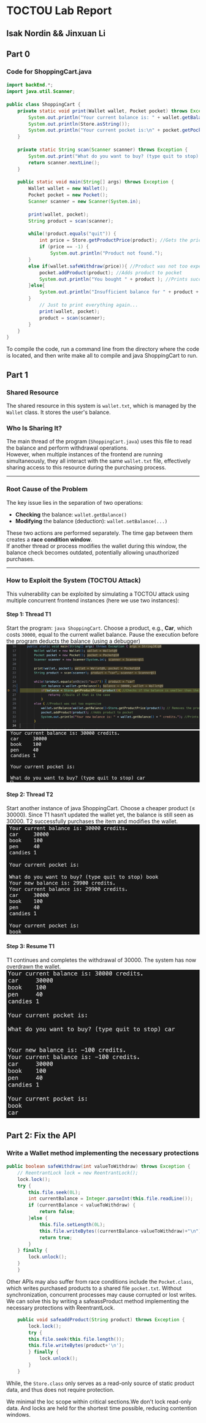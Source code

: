 # TOCTOU Lab Report
## Isak Nordin && Jinxuan Li
## Part 0

### **Code for ShoppingCart.java**
```java
import backEnd.*;
import java.util.Scanner;

public class ShoppingCart {
    private static void print(Wallet wallet, Pocket pocket) throws Exception {
        System.out.println("Your current balance is: " + wallet.getBalance() + " credits.");
        System.out.println(Store.asString());
        System.out.println("Your current pocket is:\n" + pocket.getPocket());
    }

    private static String scan(Scanner scanner) throws Exception {
        System.out.print("What do you want to buy? (type quit to stop) ");
        return scanner.nextLine();
    }

    public static void main(String[] args) throws Exception {
        Wallet wallet = new Wallet();
        Pocket pocket = new Pocket();
        Scanner scanner = new Scanner(System.in);

        print(wallet, pocket);
        String product = scan(scanner);

        while(!product.equals("quit")) {
            int price = Store.getProductPrice(product); //Gets the price of the requested product
            if (price == -1) {
                System.out.println("Product not found.");
        }
        else if(wallet.safeWithdraw(price)){ //Product was not too expensive
            pocket.addProduct(product); //Adds product to pocket
            System.out.println("You bought " + product ); //Prints success message
        }else{
            System.out.println("Insufficient balance for " + product + "."); //Prints error message
        }  
            // Just to print everything again...
            print(wallet, pocket);
            product = scan(scanner);
        }
    }
}
```
To compile the code, run a command line from the directory where the code is located, and then write make all to compile and java ShoppingCart to run.


## Part 1

### **Shared Resource**
The shared resource in this system is `wallet.txt`, which is managed by the `Wallet` class. It stores the user's balance.

### **Who Is Sharing It?**
The main thread of the program (`ShoppingCart.java`) uses this file to read the balance and perform withdrawal operations.  
However, when multiple instances of the frontend are running simultaneously, they all interact with the same `wallet.txt` file, effectively sharing access to this resource during the purchasing process.

---

### **Root Cause of the Problem**
The key issue lies in the separation of two operations:

- **Checking** the balance: `wallet.getBalance()`
- **Modifying** the balance (deduction): `wallet.setBalance(...)`

These two actions are performed separately. The time gap between them creates a **race condition window**.  
If another thread or process modifies the wallet during this window, the balance check becomes outdated, potentially allowing unauthorized purchases.

---

###  How to Exploit the System (TOCTOU Attack)

This vulnerability can be exploited by simulating a TOCTOU attack using multiple concurrent frontend instances (here we use two instances):

#### Step 1: Thread T1
Start the program: `java ShoppingCart`. Choose a product, e.g., **Car**, which costs `30000`, equal to the current wallet balance. Pause the execution before the program deducts the balance (using a debugger)
![alt text](image-3.png)
![alt text](image-2.png)
#### Step 2: Thread T2
Start another instance of java ShoppingCart. Choose a cheaper product (≤ 30000). Since T1 hasn’t updated the wallet yet, the balance is still seen as 30000. T2 successfully purchases the item and modifies the wallet.
![alt text](image-1.png)
#### Step 3: Resume T1
T1 continues and completes the withdrawal of 30000. The system has now overdrawn the wallet.
![alt text](image-4.png) 

## Part 2: Fix the API
### Write a Wallet method implementing the necessary protections
```java
public boolean safeWithdraw(int valueToWithdraw) throws Exception {
    // ReentrantLock lock = new ReentrantLock();    
    lock.lock();
    try {
        this.file.seek(0L);
        int currentBalance = Integer.parseInt(this.file.readLine());
        if (currentBalance < valueToWithdraw) {
            return false;
        }else {
            this.file.setLength(0L);
            this.file.writeBytes((currentBalance-valueToWithdraw)+"\n");
            return true;
        }
    } finally {
        lock.unlock();
    }
    }
```

Other APIs may also suffer from race conditions include the `Pocket.class`, which writes purchased products to a shared file `pocket.txt`. Without synchronization, concurrent processes may cause corrupted or lost writes. We can solve this by writing a safeassProduct method implementing the necessary protections with ReentrantLock. 
```java
    public void safeaddProduct(String product) throws Exception {
        lock.lock();
        try {
        this.file.seek(this.file.length());
        this.file.writeBytes(product+'\n');
        } finally {
            lock.unlock();
        }
    }
```
While, the `Store.class` only serves as a read-only source of static product data, and thus does not require protection. 

We minimal the loc scope within critical sections.We don't lock read-only data. And locks are held for the shortest time possible, reducing contention windows. 